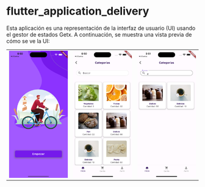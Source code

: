 # flutter_application_delivery


Esta aplicación es una representación de la interfaz de usuario (UI) usando el gestor de estados Getx. A continuación, se muestra una vista previa de cómo se ve la UI:

<table>
  <tr>
    <td>
      <img src="assets/screen/one.png" alt="Captura 1" width="250"/>
    </td>
    <td>
      <img src="assets/screen/second.png" alt="Captura 2" width="250"/>
    </td>
    <td>
      <img src="assets/screen/third.png" alt="Captura 2" width="250"/>
    </td>
  </tr>
</table>
